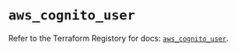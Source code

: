 # `aws_cognito_user`

Refer to the Terraform Registory for docs: [`aws_cognito_user`](https://registry.terraform.io/providers/hashicorp/aws/5.22.0/docs/resources/cognito_user).
